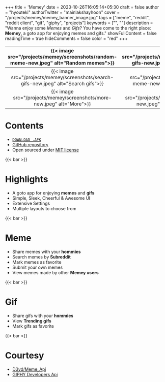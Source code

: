 +++
title = 'Memey'
date = 2023-10-26T16:05:14+05:30
draft = false
author = "hyouteki"
authorTwitter = "mainlakshayhoon"
cover = "/projects/memey/memey_banner_image.jpg"
tags = ["meme", "reddit", "reddit client", "gif", "giphy", "projects"]
keywords = ["", ""]
description = "Wanna enjoy some *Memes* and *Gifs*? You have come to the right place: **Memey**, a goto app for enjoying memes and gifs."
showFullContent = false
readingTime = true
hideComments = false
color = "red"
+++

| {{< image src="/projects/memey/screenshots/random-meme-new.jpeg" alt="Random memes">}} | {{< image src="/projects/memey/screenshots/trending-gifs-new.jpeg" alt="Trending gifs">}} | {{< image src="/projects/memey/screenshots/search-memes-new.jpeg" alt="Search memes">}} |
| :--: | :-: | :-: |
| {{< image src="/projects/memey/screenshots/search-gifs-new.jpeg" alt="Search gifs">}} | {{< image src="/projects/memey/screenshots/add-meme-new.jpeg" alt="Add memes">}} | {{< image src="/projects/memey/screenshots/single-meme-new.jpeg" alt="Single meme">}} |
| {{< image src="/projects/memey/screenshots/more-new.jpeg" alt="More">}} | {{< image src="/projects/memey/screenshots/settings-new.jpeg" alt="Settings memes">}} | {{< image src="/projects/memey/screenshots/search-gifs-new.jpeg" alt="Single gifs">}} | 

# Contents
- [`DOWNLOAD .APK`](https://github.com/Hyouteki/Memey/raw/main/Memey.apk)
- [GitHub repository](https://github.com/Hyouteki/Memey.git)
- Open sourced under [MIT license](https://github.com/hyouteki/Memey/blob/main/LICENSE.md)

{{< bar >}}

# Highlights
- A goto app for enjoying __memes__ and __gifs__
- Simple, Sleek, Cheerful & Awesome UI
- Extensive Settings
- Multiple layouts to choose from

{{< bar >}}

# Meme
- Share memes with your __hommies__
- Search memes by __Subreddit__
- Mark memes as favorite
- Submit your own memes
- View memes made by other __Memey users__

{{< bar >}}

# Gif
- Share gifs with your __hommies__
- View __Trending gifs__
- Mark gifs as favorite

{{< bar >}}

# Courtesy
- [D3vd/Meme_Api](https://github.com/D3vd/Meme_Api.git)
- [GIPHY Developers Api](https://developers.giphy.com/)
